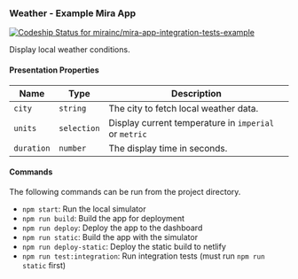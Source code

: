 ### Weather - Example Mira App

[![Codeship Status for mirainc/mira-app-integration-tests-example](https://app.codeship.com/projects/993bcae0-2728-0137-5fbe-2a710956fdda/status?branch=staging)](https://app.codeship.com/projects/330552)

Display local weather conditions.

#### Presentation Properties

| Name       | Type        | Description                                           |
| ---------- | ----------- | ----------------------------------------------------- |
| `city`     | `string`    | The city to fetch local weather data.                 |
| `units`    | `selection` | Display current temperature in `imperial` or `metric` |
| `duration` | `number`    | The display time in seconds.                          |

#### Commands

The following commands can be run from the project directory.

* `npm start`: Run the local simulator
* `npm run build`: Build the app for deployment
* `npm run deploy`: Deploy the app to the dashboard
* `npm run static`: Build the app with the simulator
* `npm run deploy-static`: Deploy the static build to netlify
* `npm run test:integration`: Run integration tests (must run `npm run static` first)
